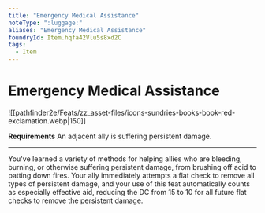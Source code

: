 ```yaml
---
title: "Emergency Medical Assistance"
noteType: ":luggage:"
aliases: "Emergency Medical Assistance"
foundryId: Item.hqfa42Vlu5s8xd2C
tags:
  - Item
---
```


# Emergency Medical Assistance
![[pathfinder2e/Feats/zz_asset-files/icons-sundries-books-book-red-exclamation.webp|150]]

**Requirements** An adjacent ally is suffering persistent damage.

* * *

You've learned a variety of methods for helping allies who are bleeding, burning, or otherwise suffering persistent damage, from brushing off acid to patting down fires. Your ally immediately attempts a flat check to remove all types of persistent damage, and your use of this feat automatically counts as especially effective aid, reducing the DC from 15 to 10 for all future flat checks to remove the persistent damage.
